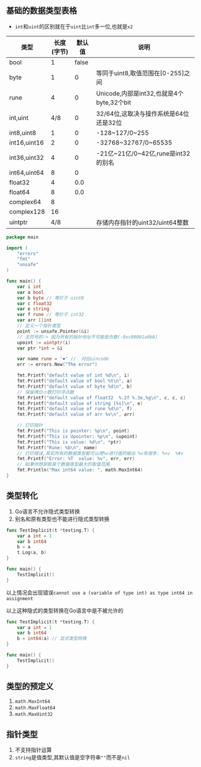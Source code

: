 ## 基础的数据类型表格

- `int`和`uint`的区别就在于`uint`比`int`多一位,也就是`x2`

| 类型         | 长度(字节) | 默认值 | 说明                                      |
| ------------ | ---------- | ------ | ----------------------------------------- |
| bool         | 1          | false  |                                           |
| byte         | 1          | 0      | 等同于uint8,取值范围在[0-255]之间         |
| rune         | 4          | 0      | Unicode,内部是int32,也就是4个byte,32个bit |
| int,uint     | 4/8        | 0      | 32/64位,这取决与操作系统是64位还是32位    |
| int8,uint8   | 1          | 0      | -128~127/0~255                            |
| int16,uint16 | 2          | 0      | -32768~32767/0~65535                      |
| int36,uint32 | 4          | 0      | -21亿~21亿/0~42亿,rune是int32的别名       |
| int64,uint64 | 8          | 0      |                                           |
| float32      | 4          | 0.0    |                                           |
| float64      | 8          | 0.0    |                                           |
| complex64    | 8          |        |                                           |
| complex128   | 16         |        |                                           |
| uintptr      | 4/8        |        | 存储内存指针的uint32/uint64整数           |

```go
package main

import (
    "errors"
    "fmt"
    "unsafe"
)

func main() {
    var i int
    var a bool
    var b byte // 等价于 uint8
    var c float32
    var e string
    var f rune // 等价于 int32
    var arr []int
    // 定义一个指针类型
    point := unsafe.Pointer(&i)
    // 无符号的-> 因为所有的指针地址不可能是负数(-0xc00001a0b8)
    upoint := uintptr(i)
    var ptr *int = &i

    var name rune = '❤' //  对应uincode
    err := errors.New("The error")

    fmt.Printf("default value of int %d\n", i)
    fmt.Printf("default value of bool %t\n", a)
    fmt.Printf("default value of byte %d\n", b)
    // 保留两位小数打印浮点数
    fmt.Printf("default value of float32  %.2f %.3e,%g\n", c, c, c)
    fmt.Printf("default value of string [%s]\n", e)
    fmt.Printf("default value of rune %d\n", f)
    fmt.Printf("default value of arr %v\n", arr)

    // 打印指针
    fmt.Printf("This is pointer: %p\n", point)
    fmt.Printf("This is Upointer: %p\n", &upoint)
    fmt.Printf("This is value: %d\n", *ptr)
    fmt.Printf("Rune: %b\n", name)
    // 打印错误,其实所有的数据类型都可以用%v进行值的输出 %v有很多: %+v  %#v
    fmt.Printf("Error: %T  value: %v", err, err)
    // 如果你想获取某个数据类型最大的取值范围
    fmt.Println("Max int64 value: ", math.MaxInt64)
}
```

## 类型转化

1. Go语言不允许隐式类型转换
2. 别名和原有类型也不能进行隐式类型转换

```go
func TestImplicit(t *testing.T) {
	var a int = 1
	var b int64
	b = a
	t.Log(a, b)
}

func main() {
	TestImplicit()
}
```

以上情况会出现错误`cannot use a (variable of type int) as type int64 in assignment`

以上这种隐式的类型转换在Go语言中是不被允许的

```go
func TestImplicit(t *testing.T) {
	var a int = 1
	var b int64
	b = int64(a) // 显式类型转换
}

func main() {
	TestImplicit()
}
```

## 类型的预定义

1. `math.MaxInt64`
2. `math.MaxFloat64`
3. `math.MaxUint32`



## 指针类型

1. 不支持指针运算
2. `string`是值类型,其默认值是空字符串`""`而不是`nil`